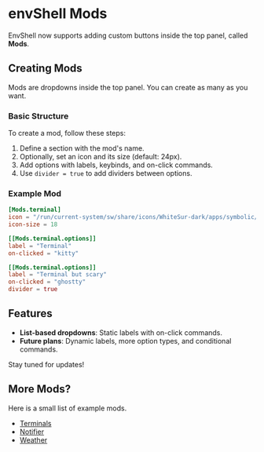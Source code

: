 # envShell Mods

EnvShell now supports adding custom buttons inside the top panel, called **Mods**.

## Creating Mods

Mods are dropdowns inside the top panel. You can create as many as you want.

### Basic Structure

To create a mod, follow these steps:

1. Define a section with the mod's name.
2. Optionally, set an icon and its size (default: 24px).
3. Add options with labels, keybinds, and on-click commands.
4. Use `divider = true` to add dividers between options.

### Example Mod

```toml
[Mods.terminal]
icon = "/run/current-system/sw/share/icons/WhiteSur-dark/apps/symbolic/terminal-app-symbolic.svg"
icon-size = 18

[[Mods.terminal.options]]
label = "Terminal"
on-clicked = "kitty"

[[Mods.terminal.options]]
label = "Terminal but scary"
on-clicked = "ghostty"
divider = true
```

## Features

- **List-based dropdowns**: Static labels with on-click commands.
- **Future plans**: Dynamic labels, more option types, and conditional commands.

Stay tuned for updates!

## More Mods?

Here is a small list of example mods.

- [Terminals](https://github.com/E3nviction/envShell/blob/master/docs/mods/terminal.md)
- [Notifier](https://github.com/E3nviction/envShell/blob/master/docs/mods/notifier.md)
- [Weather](https://github.com/E3nviction/envShell/blob/master/docs/mods/weather.md)
